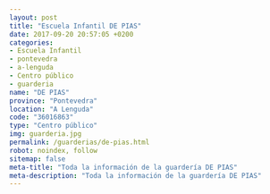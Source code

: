```yaml
---
layout: post
title: "Escuela Infantil DE PIAS"
date: 2017-09-20 20:57:05 +0200
categories:
- Escuela Infantil
- pontevedra
- a-lenguda
- Centro público
- guarderia
name: "DE PIAS"
province: "Pontevedra"
location: "A Lenguda"
code: "36016863"
type: "Centro público"
img: guarderia.jpg
permalink: /guarderias/de-pias.html
robot: noindex, follow
sitemap: false
meta-title: "Toda la información de la guardería DE PIAS"
meta-description: "Toda la información de la guardería DE PIAS"
---
```

